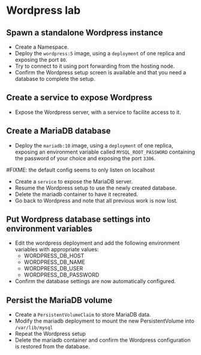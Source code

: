 # Wordpress lab

## Spawn a standalone Wordpress instance

* Create a Namespace.
* Deploy the `wordpress:5` image, using a `deployment` of one replica and exposing the port `80`.
* Try to connect to it using port forwarding from the hosting node.
* Confirm the Wordpress setup screen is available and that you need a database to complete the setup.

## Create a service to expose Wordpress

* Expose the Wordpress server, with a service to facilite access to it.

## Create a MariaDB database

* Deploy the `mariadb:10` image, using a `deployment` of one replica, exposing an environment variable called `MYSQL_ROOT_PASSWORD` containing the password of your choice and  exposing the port `3306`.

#FIXME: the default config seems to only listen on localhost

* Create a `service` to expose the MariaDB server.
* Resume the Wordpress setup to use the newly created database.
* Delete the mariadb container to have it recreated.
* Go back to Wordpress and note that all previous work is now lost.

## Put Wordpress database settings into environment variables

* Edit the wordpress deployment and add the following environment variables with appropriate values:
  * WORDPRESS_DB_HOST
  * WORDPRESS_DB_NAME
  * WORDPRESS_DB_USER
  * WORDPRESS_DB_PASSWORD
* Confirm the database settings are now automatically configured.

## Persist the MariaDB volume

* Create a `PersistentVolumeClaim` to store MariaDB data.
* Modify the mariadb deployment to mount the new PersistentVolume into `/var/lib/mysql`
* Repeat the Wordpress setup
* Delete the mariadb container and confirm the Wordpress configuration is restored from the database.
